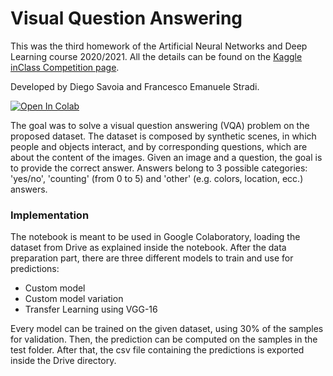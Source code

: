 # Visual Question Answering
This was the third homework of the Artificial Neural Networks and Deep Learning course 2020/2021. All the details can be found on the [Kaggle inClass Competition page](https://www.kaggle.com/c/anndl-2020-vqa).

Developed by Diego Savoia and Francesco Emanuele Stradi.

[![Open In Colab](https://colab.research.google.com/assets/colab-badge.svg)](https://colab.research.google.com/github/savoiadiego/Visual-Question-Answering/blob/main/Visual%20Question%20Answering.ipynb)

The goal was to solve a visual question answering (VQA) problem on the proposed dataset. The dataset is composed by synthetic scenes, in which people and objects interact, and by corresponding questions, which are about the content of the images. Given an image and a question, the goal is to provide the correct answer. Answers belong to 3 possible categories: 'yes/no', 'counting' (from 0 to 5) and 'other' (e.g. colors, location, ecc.) answers.

### Implementation
The notebook is meant to be used in Google Colaboratory, loading the dataset from Drive as explained inside the notebook.
After the data preparation part, there are three different models to train and use for predictions:
* Custom model
* Custom model variation
* Transfer Learning using VGG-16

Every model can be trained on the given dataset, using 30% of the samples for validation. Then, the prediction can be computed on the samples in the test folder. After that, the csv file containing the predictions is exported inside the Drive directory.
